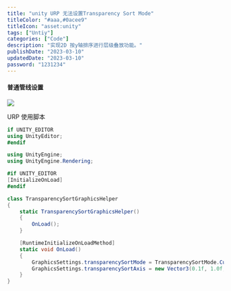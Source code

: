 ```yaml
---
title: "unity URP 无法设置Transparency Sort Mode"
titleColor: "#aaa,#0acee9"
titleIcon: "asset:unity"
tags: ["Untiy"]
categories: ["Code"]
description: "实现2D 按y轴排序进行层级叠放功能。"
publishDate: "2023-03-10"
updatedDate: "2023-03-10"
password: "1231234"
---
```


#### 普通管线设置

![](https://cdn.jiangwei.zone/blog/20250424113921915.png)

URP 使用脚本

```csharp
if UNITY_EDITOR
using UnityEditor;
#endif

using UnityEngine;
using UnityEngine.Rendering;

#if UNITY_EDITOR
[InitializeOnLoad]
#endif

class TransparencySortGraphicsHelper
{
    static TransparencySortGraphicsHelper()
    {
        OnLoad();
    }

    [RuntimeInitializeOnLoadMethod]
    static void OnLoad()
    {
        GraphicsSettings.transparencySortMode = TransparencySortMode.CustomAxis;
        GraphicsSettings.transparencySortAxis = new Vector3(0.1f, 1.0f, 0.0f);
    }
}
```
